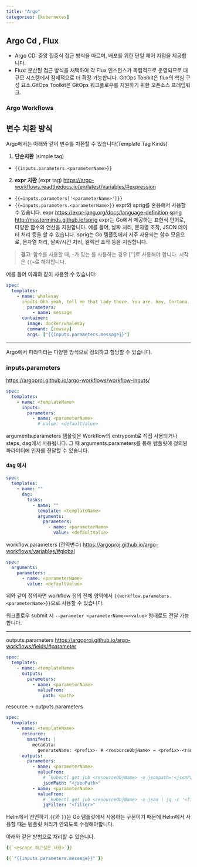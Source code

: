```yaml
---
title: "Argo"
categories: [kubernetes]
---
```



## Argo Cd , Flux

- Argo CD: 중앙 집중식 접근 방식을 따르며, 배포를 위한 단일 제어 지점을 제공합니다.
- Flux: 분산된 접근 방식을 채택하여 각 Flux 인스턴스가 독립적으로 운영되므로 대규모 시스템에서 잠재적으로 더 확장 가능합니다.
GitOps Toolkit은 flux의 핵심 구성 요소.GitOps Toolkit은 GitOps 워크플로우를 지원하기 위한 오픈소스 프레임워크.


### Argo Workflows


## 변수 치환 방식

Argo에서는 아래와 같이 변수를 치환할 수 있습니다(Template Tag Kinds)
1. **단순치환** (simple tag)
  - `{{inputs.parameters.<parameterName>}}`
2. **expr 치환** (expr tag) https://argo-workflows.readthedocs.io/en/latest/variables/#expression
  - `{{=inputs.parameters['<parameterName>']}}`
  - `{{=inputs.parameters.<parameterName>}}`
 expr와 sprig를 혼용해서 사용할 수 있습니다.
 expr https://expr-lang.org/docs/language-definition
 sprig http://masterminds.github.io/sprig
 expr는 Go에서 제공하는 표현식 언어로, 다양한 함수와 연산을 지원합니다. 예를 들어, 날짜 처리, 문자열 조작, JSON 데이터 처리 등을 할 수 있습니다.
 sprig는 Go 템플릿에서 자주 사용되는 함수 모음으로, 문자열 처리, 날짜/시간 처리, 컬렉션 조작 등을 지원합니다.


> **경고**: 함수를 사용할 때, -가 있는 <key>를 사용하는 경우 ['<key>']로 사용해야 합니다. 시작은 `{{=`로 해야합니다.

예를 들어 아래와 같이 사용할 수 있습니다:

```yaml
spec:
  templates:
    - name: whalesay
      inputs:Ohh yeah, tell me that Lady there. You are. Hey, Cortana. Hey, Cortana. Hey, Cortana. Hey, Cortana, stop. Hey, Cortana, open. Hey, Cortana. Hey, Cortana. Hey, Cortana. Hey, Cortana play. Up. Hey, Cortana. Hi. Cortana. Oh. Hey, Cortana. Call me. Hey, Cortana. Tomorrow. Hey, Cortana. Hey, Cortana. Hey, Cortana. Hey, Cortana. Tomorrow. Go back. OK OK. Hey, Cortana. Hello. Don't you go back to my God. Hey, Cortana. Hey, Cortana. Hey Cortana, sing me a song. Hey, Cortana. Hey, Cortana. Hey, Cortana. Hey, Cortana. Hey, Cortana. Hey, Cortana. Hey, Cortana. Hey, Cortana. Hey, Cortana. Hey, Cortana. Hey, Cortana. Hey, Cortana. Hello. Hey Cortana watching. Hey, Cortana. Hour. Hey, Cortana. Play. The target. Hey, Cortana. Play. Hey, Cortana. Hey, Cortana. OK. Can you do? 
        parameters:
          - name: message
      container:
        image: docker/whalesay
        command: [cowsay]
        args: ["{{inputs.parameters.message}}"]
```

---


Argo에서 파라미터는 다양한 방식으로 정의하고 할당할 수 있습니다.

### inputs.parameters
https://argoproj.github.io/argo-workflows/workflow-inputs/
```yaml
spec:
  templates:
    - name: <templateName>
      inputs:
        parameters:
          - name: <parameterName>
            # value: <defaultValue>
```

arguments.parameters
템플릿은 Workflow의 entrypoint로 직접 사용되거나 steps, dag에서 사용됩니다. 그 때 arguments.parameters를 통해 템플릿에 정의된 파라미터에 인자를 전달할 수 있습니다.

#### dag 예시
```yaml
spec:
  templates:
    - name: ""
      dag:
        tasks:
          - name: ""
            template: <templateName>
            arguments:
              parameters:
                - name: <parameterName>
                  value: <defaultValue>
```


workflow.parameters (전역변수)
https://argoproj.github.io/argo-workflows/variables/#global
```yaml
spec:
  arguments:
    parameters:
      - name: <parameterName>
        value: <defaultValue>
```
위와 같이 정의하면 workflow 정의 전체 영역에서 `{{workflow.parameters.<parameterName>}}`으로 사용할 수 있습니다.

워크플로우 submit 시 `--parameter <parameterName>=<value>` 형태로도 전달 가능합니다.

---

outputs.parameters
https://argoproj.github.io/argo-workflows/fields/#parameter
```yaml
spec:
  templates:
    - name: <templateName>
      outputs:
        parameters:
          - name: <parameterName>
            valueFrom:
              path: <path>
```

resource -> outputs.parameters
```yaml
spec:
  templates:
    - name: <templateName>
      resource:
        manifest: |
          metadata:
            generateName: <prefix>- # <resourceObjName> = <prefix>-<randomString>
      outputs:
        parameters:
          - name: <parameterName>
            valueFrom:
              # `kubectl get job <resourceObjName> -o jsonpath='<jsonPath>'`
              jsonPath: "<jsonPath>"
          - name: <parameterName>
            valueFrom:
              # `kubectl get job <resourceObjName> -o json | jq -c '<filter>'
              jqFilter: "<filter>"
```


Helm에서 선언하기
`{{`와 `}}`는 Go 템플릿에서 사용하는 구문이기 때문에 Helm에서 사용할 때는 템플릿 처리가 안되도록 수정해야합니다.

아래와 같은 방법으로 처리할 수 있습니다.

```yaml
{{`<escape 하고싶은 내용>`}}

{{`"{{inputs.parameters.message}}"`}}
```

